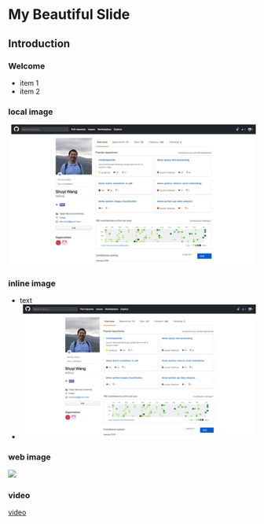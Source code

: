 # My Beautiful Slide

## Introduction

### Welcome

- item 1
- item 2

### local image

![](assets/2019-01-16-20-20-09.png)

### inline image

- text
- ![](assets/2019-01-16-20-20-09.png)


### web image

![](https://upload-images.jianshu.io/upload_images/64542-ffa6aaec43eff788.jpg?imageMogr2/auto-orient/strip%7CimageView2/2/w/1000/format/webp)

### video

[video](assets/markdown2slides-intro.mp4)